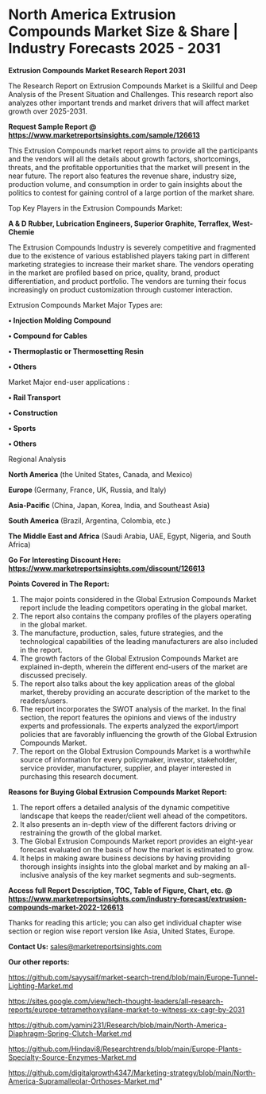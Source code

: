 # North America Extrusion Compounds Market Size & Share | Industry Forecasts 2025 - 2031

<strong>Extrusion Compounds Market Research Report 2031</strong>

The Research Report on Extrusion Compounds Market is a Skillful and Deep Analysis of the Present Situation and Challenges. This research report also analyzes other important trends and market drivers that will affect market growth over 2025-2031.

<strong>Request Sample Report @ <a href=https://www.marketreportsinsights.com/sample/126613>https://www.marketreportsinsights.com/sample/126613</a></strong>

This Extrusion Compounds market report aims to provide all the participants and the vendors will all the details about growth factors, shortcomings, threats, and the profitable opportunities that the market will present in the near future. The report also features the revenue share, industry size, production volume, and consumption in order to gain insights about the politics to contest for gaining control of a large portion of the market share.

Top Key Players in the Extrusion Compounds Market:

<strong>A & D Rubber, Lubrication Engineers, Superior Graphite, Terraflex, West-Chemie</strong>

The Extrusion Compounds Industry is severely competitive and fragmented due to the existence of various established players taking part in different marketing strategies to increase their market share. The vendors operating in the market are profiled based on price, quality, brand, product differentiation, and product portfolio. The vendors are turning their focus increasingly on product customization through customer interaction.

Extrusion Compounds Market Major Types are:

<strong>• Injection Molding Compound

• Compound for Cables

• Thermoplastic or Thermosetting Resin

• Others</strong>

Market Major end-user applications :

<strong>• Rail Transport

• Construction

• Sports

• Others</strong>

Regional Analysis

</u><strong><b>North America</b></strong> (the United States, Canada, and Mexico)

<strong><b>Europe </b></strong>(Germany, France, UK, Russia, and Italy)

<strong><b>Asia-Pacific</b></strong> (China, Japan, Korea, India, and Southeast Asia)

<strong><b>South America</b></strong> (Brazil, Argentina, Colombia, etc.)

<strong><b>The Middle East and Africa</b></strong> (Saudi Arabia, UAE, Egypt, Nigeria, and South Africa)

<strong>Go For Interesting Discount Here: <a href=https://www.marketreportsinsights.com/discount/126613>https://www.marketreportsinsights.com/discount/126613</a></strong>

<strong>Points Covered in The Report:</strong>
<ol>
  <li>The major points considered in the Global Extrusion Compounds Market report include the leading competitors operating in the global market.</li>
  <li>The report also contains the company profiles of the players operating in the global market.</li>
  <li>The manufacture, production, sales, future strategies, and the technological capabilities of the leading manufacturers are also included in the report.</li>
  <li>The growth factors of the Global Extrusion Compounds Market are explained in-depth, wherein the different end-users of the market are discussed precisely.</li>
  <li>The report also talks about the key application areas of the global market, thereby providing an accurate description of the market to the readers/users.</li>
  <li>The report incorporates the SWOT analysis of the market. In the final section, the report features the opinions and views of the industry experts and professionals. The experts analyzed the export/import policies that are favorably influencing the growth of the Global Extrusion Compounds Market.</li>
  <li>The report on the Global Extrusion Compounds Market is a worthwhile source of information for every policymaker, investor, stakeholder, service provider, manufacturer, supplier, and player interested in purchasing this research document.</li>
</ol>
<strong>Reasons for Buying Global Extrusion Compounds Market Report:</strong>

<ol>
  <li>The report offers a detailed analysis of the dynamic competitive landscape that keeps the reader/client well ahead of the competitors.</li>
  <li>It also presents an in-depth view of the different factors driving or restraining the growth of the global market.</li>
  <li>The Global Extrusion Compounds Market report provides an eight-year forecast evaluated on the basis of how the market is estimated to grow.</li>
  <li>It helps in making aware business decisions by having providing thorough insights insights into the global market and by making an all-inclusive analysis of the key market segments and sub-segments.</li>
</ol>
<strong>Access full Report Description, TOC, Table of Figure, Chart, etc. @ <a href=https://www.marketreportsinsights.com/industry-forecast/extrusion-compounds-market-2022-126613>https://www.marketreportsinsights.com/industry-forecast/extrusion-compounds-market-2022-126613</a></strong>


Thanks for reading this article; you can also get individual chapter wise section or region wise report version like Asia, United States, Europe.

<strong>Contact Us:</strong>
sales@marketreportsinsights.com

<strong>Our other reports:</strong>

<a href=https://github.com/sayysaif/market-search-trend/blob/main/Europe-Tunnel-Lighting-Market.md>https://github.com/sayysaif/market-search-trend/blob/main/Europe-Tunnel-Lighting-Market.md</a>

<a href=https://sites.google.com/view/tech-thought-leaders/all-research-reports/europe-tetramethoxysilane-market-to-witness-xx-cagr-by-2031>https://sites.google.com/view/tech-thought-leaders/all-research-reports/europe-tetramethoxysilane-market-to-witness-xx-cagr-by-2031</a>

<a href=https://github.com/yamini231/Research/blob/main/North-America-Diaphragm-Spring-Clutch-Market.md>https://github.com/yamini231/Research/blob/main/North-America-Diaphragm-Spring-Clutch-Market.md</a>

<a href=https://github.com/Hindavi8/Researchtrends/blob/main/Europe-Plants-Specialty-Source-Enzymes-Market.md>https://github.com/Hindavi8/Researchtrends/blob/main/Europe-Plants-Specialty-Source-Enzymes-Market.md</a>

<a href=https://github.com/digitalgrowth4347/Marketing-strategy/blob/main/North-America-Supramalleolar-Orthoses-Market.md>https://github.com/digitalgrowth4347/Marketing-strategy/blob/main/North-America-Supramalleolar-Orthoses-Market.md</a>"
